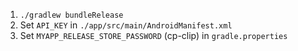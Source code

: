 1. `./gradlew bundleRelease`
2. Set `API_KEY` in `./app/src/main/AndroidManifest.xml`
3. Set `MYAPP_RELEASE_STORE_PASSWORD` (cp-clip) in `gradle.properties`
